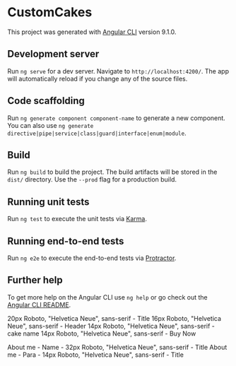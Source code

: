 # CustomCakes

This project was generated with [Angular CLI](https://github.com/angular/angular-cli) version 9.1.0.

## Development server

Run `ng serve` for a dev server. Navigate to `http://localhost:4200/`. The app will automatically reload if you change any of the source files.

## Code scaffolding

Run `ng generate component component-name` to generate a new component. You can also use `ng generate directive|pipe|service|class|guard|interface|enum|module`.

## Build

Run `ng build` to build the project. The build artifacts will be stored in the `dist/` directory. Use the `--prod` flag for a production build.

## Running unit tests

Run `ng test` to execute the unit tests via [Karma](https://karma-runner.github.io).

## Running end-to-end tests

Run `ng e2e` to execute the end-to-end tests via [Protractor](http://www.protractortest.org/).

## Further help

To get more help on the Angular CLI use `ng help` or go check out the [Angular CLI README](https://github.com/angular/angular-cli/blob/master/README.md).


20px Roboto, "Helvetica Neue", sans-serif - Title
16px Roboto, "Helvetica Neue", sans-serif - Header
14px Roboto, "Helvetica Neue", sans-serif - cake name
14px Roboto, "Helvetica Neue", sans-serif - Buy Now

About me - Name  - 32px Roboto, "Helvetica Neue", sans-serif - Title
About me - Para  - 14px Roboto, "Helvetica Neue", sans-serif - Title
